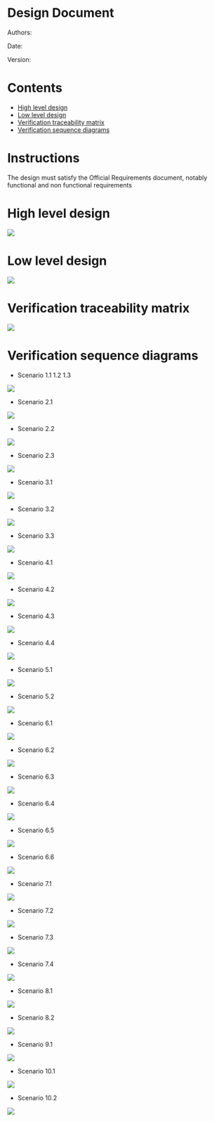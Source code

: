 # Design Document

Authors:

Date:

Version:

# Contents

- [High level design](#package-diagram)
- [Low level design](#class-diagram)
- [Verification traceability matrix](#verification-traceability-matrix)
- [Verification sequence diagrams](#verification-sequence-diagrams)

# Instructions

The design must satisfy the Official Requirements document, notably functional and non functional requirements

# High level design

![](Images/design/high_level.png)

# Low level design

![](Images/design/class_diagram.png)

# Verification traceability matrix

![](Images/design/matrix.png)

# Verification sequence diagrams

- Scenario 1.1 1.2 1.3

![](Images/design/1.png)

- Scenario 2.1

![](Images/design/2.1.png)

- Scenario 2.2

![](Images/design/2.2.png)

- Scenario 2.3

![](Images/design/2.3.png)

- Scenario 3.1

![](Images/design/3.1.png)

- Scenario 3.2

![](Images/design/3.2.png)

- Scenario 3.3

![](Images/design/3.3.png)

- Scenario 4.1

![](Images/design/4.1.png)

- Scenario 4.2

![](Images/design/4.2.png)

- Scenario 4.3

![](Images/design/4.3.png)

- Scenario 4.4

![](Images/design/4.4.png)

- Scenario 5.1

![](Images/design/5.1.png)

- Scenario 5.2

![](Images/design/5.2.png)

- Scenario 6.1

![](Images/design/6.1.png)

- Scenario 6.2

![](Images/design/6.2.png)

- Scenario 6.3

![](Images/design/6.3.png)

- Scenario 6.4

![](Images/design/6.4.png)

- Scenario 6.5

![](Images/design/6.5.png)

- Scenario 6.6

![](Images/design/6.6.png)

- Scenario 7.1

![](Images/design/7.1.png)

- Scenario 7.2

![](Images/design/7.2.png)

- Scenario 7.3

![](Images/design/7.3.png)

- Scenario 7.4

![](Images/design/7.4.png)

- Scenario 8.1

![](Images/design/8.1.png)

- Scenario 8.2

![](Images/design/8.2.png)

- Scenario 9.1

![](Images/design/9.1.png)

- Scenario 10.1

![](Images/design/10.1.png)

- Scenario 10.2

![](Images/design/10.2.png)
